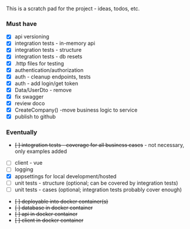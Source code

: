 This is a scratch pad for the project - ideas, todos, etc.

### Must have
- [x] api versioning
- [x] integration tests - in-memory api
- [x] integration tests - structure
- [x] integration tests - db resets
- [x] .http files for testing
- [x] authentication/authorization
- [x] auth - cleanup endpoints, tests
- [x] auth - add login/get token
- [x] Data/UserDto - remove
- [x] fix swagger
- [x] review doco
- [x] CreateCompany() -move business logic to service  
- [x] publish to github

### Eventually
- ~~[ ] integration tests - coverage for all business cases~~ - not necessary, only examples added 
- [ ] client - vue
- [ ] logging
- [x] appsettings for local development/hosted
- [ ] unit tests - structure (optional; can be covered by integration tests)
- [ ] unit tests - cases (optional; integration tests probably cover enough)
- ~~[ ] deployable into docker container(s)~~
- ~~[ ] database in docker container~~
- ~~[ ] api in docker container~~
- ~~[ ] client in docker container~~
